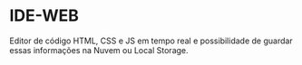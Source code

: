 # IDE-WEB
Editor de código HTML, CSS e JS em tempo real e possibilidade de guardar essas informações na Nuvem ou Local Storage.
